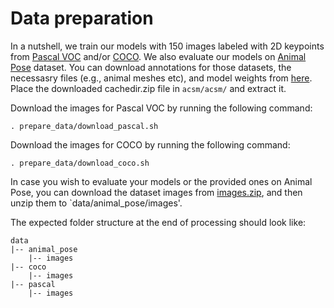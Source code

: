 # Data preparation
In a nutshell, we train our models with 150 images labeled with 2D keypoints from [Pascal VOC](http://host.robots.ox.ac.uk/pascal/VOC/) and/or [COCO](https://cocodataset.org/#home). We also evaluate our models on [Animal Pose](https://sites.google.com/view/animal-pose/) dataset. You can download annotations for those datasets, the necessasry files (e.g., animal meshes etc), and model weights from [here](https://drive.google.com/file/d/14NTnURgs2RX2WNJIFeSt0fCfzl5zxdBj/view?usp=sharing). Place the downloaded cachedir.zip file in `acsm/acsm/` and extract it.

Download the images for Pascal VOC by running the following command:
```
. prepare_data/download_pascal.sh
```

Download the images for COCO by running the following command:
```
. prepare_data/download_coco.sh
```

In case you wish to evaluate your models or the provided ones on Animal Pose, you can download the dataset images from [images.zip](https://drive.google.com/drive/folders/1xxm6ZjfsDSmv6C9JvbgiGrmHktrUjV5x), and then unzip them to `data/animal_pose/images'.

The expected folder structure at the end of processing should look like:
```
data
|-- animal_pose
    |-- images
|-- coco
    |-- images
|-- pascal
    |-- images
```